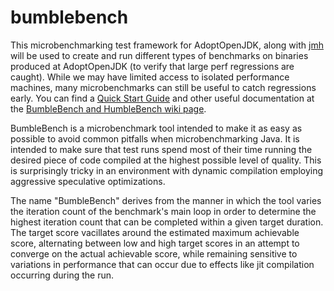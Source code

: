 # bumblebench
This microbenchmarking test framework for AdoptOpenJDK, along with [jmh](http://openjdk.java.net/projects/code-tools/jmh/) will be used to create and run different types of benchmarks on binaries produced at AdoptOpenJDK (to verify that large perf regressions are caught).  While we may have limited access to isolated performance machines, many microbenchmarks can still be useful to catch regressions early.  You can find a [Quick Start Guide](https://github.com/AdoptOpenJDK/bumblebench/wiki/BumbleBench-and-HumbleBench#quick-start) and other useful documentation at the [BumbleBench and HumbleBench wiki page](https://github.com/AdoptOpenJDK/bumblebench/wiki/BumbleBench-and-HumbleBench). 

BumbleBench is a microbenchmark tool intended to make it as easy as possible to avoid common pitfalls when microbenchmarking Java. It is intended to make sure that test runs spend most of their time running the desired piece of code compiled at the highest possible level of quality. This is surprisingly tricky in an environment with dynamic compilation employing aggressive speculative optimizations.

The name "BumbleBench" derives from the manner in which the tool varies the iteration count of the benchmark's main loop in order to determine the highest iteration count that can be completed within a given target duration. The target score vacillates around the estimated maximum achievable score, alternating between low and high target scores in an attempt to converge on the actual achievable score, while remaining sensitive to variations in performance that can occur due to effects like jit compilation occurring during the run.
